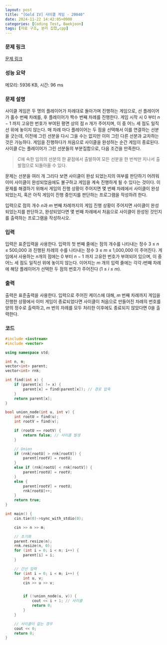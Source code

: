 ```yaml
---
layout: post
title: "[Gold IV] 사이클 게임 - 20040"
date: 2024-11-22 14:42:05+0900
categories: [Coding Test, Baekjoon]
tags: [자료 구조, 분리 집합,cpp]
---
```


### 문제 링크

[문제 링크](https://www.acmicpc.net/problem/20040)

### 성능 요약

메모리: 5936 KB, 시간: 96 ms

### 문제 설명

<p>사이클 게임은 두 명의 플레이어가 차례대로 돌아가며 진행하는 게임으로, 선 플레이어가 홀수 번째 차례를, 후 플레이어가 짝수 번째 차례를 진행한다. 게임 시작 시 0 부터 <em>n</em> − 1 까지 고유한 번호가 부여된 평면 상의 점 <em>n</em> 개가 주어지며, 이 중 어느 세 점도 일직선 위에 놓이지 않는다. 매 차례 마다 플레이어는 두 점을 선택해서 이를 연결하는 선분을 긋는데, 이전에 그린 선분을 다시 그을 수는 없지만 이미 그린 다른 선분과 교차하는 것은 가능하다. 게임을 진행하다가 처음으로 사이클을 완성하는 순간 게임이 종료된다. 사이클 <em>C</em>는 플레이어가 그린 선분들의 부분집합으로, 다음 조건을 만족한다.</p>

<blockquote>
<p><em>C</em>에 속한 임의의 선분의 한 끝점에서 출발하여 모든 선분을 한 번씩만 지나서 출발점으로 되돌아올 수 있다.</p>
</blockquote>

<p>문제는 선분을 여러 개 그리다 보면 사이클이 완성 되었는지의 여부를 판단하기 어려워 이미 사이클이 완성되었음에도 불구하고 게임을 계속 진행하게 될 수 있다는 것이다. 이 문제를 해결하기 위해서 게임의 진행 상황이 주어지면 몇 번째 차례에서 사이클이 완성되었는지, 혹은 아직 게임이 진행 중인지를 판단하는 프로그램을 작성하려 한다.</p>

<p>입력으로 점의 개수 <em>n</em>과 <em>m</em> 번째 차례까지의 게임 진행 상황이 주어지면 사이클이 완성 되었는지를 판단하고, 완성되었다면 몇 번째 차례에서 처음으로 사이클이 완성된 것인지를 출력하는 프로그램을 작성하시오.</p>

### 입력

 <p>입력은 표준입력을 사용한다. 입력의 첫 번째 줄에는 점의 개수를 나타내는 정수 3 ≤ <em>n</em> ≤ 500,000 과 진행된 차례의 수를 나타내는 정수 3 ≤ <em>m</em> ≤ 1,000,000 이 주어진다. 게임에서 사용하는 <em>n</em>개의 점에는 0 부터 <em>n</em> − 1 까지 고유한 번호가 부여되어 있으며, 이 중 어느 세 점도 일직선 위에 놓이지 않는다. 이어지는 <em>m</em> 개의 입력 줄에는 각각 <em>i</em>번째 차례에 해당 플레이어가 선택한 두 점의 번호가 주어진다 (1 ≤ <em>i</em> ≤ <em>m</em>).</p>

### 출력

 <p>출력은 표준출력을 사용한다. 입력으로 주어진 케이스에 대해, <em>m</em> 번째 차례까지 게임을 진행한 상황에서 이미 게임이 종료되었다면 사이클이 처음으로 만들어진 차례의 번호를 양의 정수로 출력하고, <em>m</em> 번의 차례를 모두 처리한 이후에도 종료되지 않았다면 0을 출력한다.</p>

### 코드

```cpp
#include <iostream>
#include <vector>

using namespace std;

int n, m;
vector<int> parent; 
vector<int> rnk;

int find(int x) {
	if (parent[x] != x) {
		parent[x] = find(parent[x]); // 경로 압축
	}
	return parent[x];
}

bool union_node(int u, int v) {
	int rootU = find(u);
	int rootV = find(v);

	if (rootU == rootV) {
		return false; // 사이클 발생
	}

	// Union
	if (rnk[rootU] > rnk[rootV]) {
		parent[rootV] = rootU;
	}
	else if (rnk[rootU] < rnk[rootV]) {
		parent[rootU] = rootV;
	}
	else {
		parent[rootV] = rootU;
		rnk[rootU]++;
	}
	return true;
}

int main() {
	cin.tie(0)->sync_with_stdio(0);

	cin >> n >> m;

	// 초기화
	parent.resize(n);
	rnk.resize(n, 0);
	for (int i = 0; i < n; i++) {
		parent[i] = i;
	}

	// 간선 입력
	for (int i = 0; i < m; i++) {
		int u, v;
		cin >> u >> v;


		if (!union_node(u, v)) {
			cout << i + 1; // 사이클
			return 0;
		}
	}

	// 사이클이 없는 경우
	cout << 0;
	return 0;
}

```
